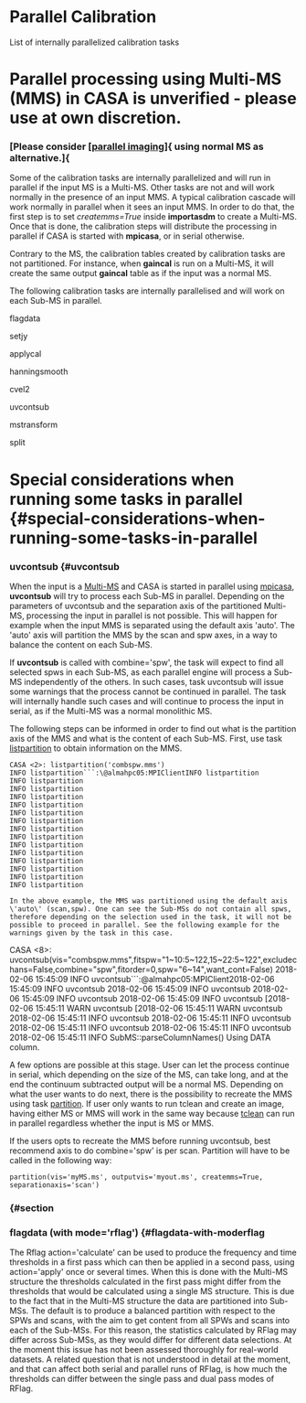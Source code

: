 

# Parallel Calibration 

List of internally parallelized calibration tasks

# Parallel processing using Multi-MS (MMS) in CASA is unverified - please use at own discretion. 

### [Please consider [[parallel imaging](https://casa.nrao.edu/casadocs-devel/stable/parallel-processing/parallel-imaging)]{ using normal MS as alternative.]{

 

Some of the calibration tasks are internally parallelized and will run in parallel if the input MS is a Multi-MS. Other tasks are not and will work normally in the presence of an input MMS. A typical calibration cascade will work normally in parallel when it sees an input MMS. In order to do that, the first step is to set *createmms=True* inside **importasdm** to create a Multi-MS. Once that is done, the calibration steps will distribute the processing in parallel if CASA is started with **mpicasa**, or in serial otherwise.

 

Contrary to the MS, the calibration tables created by calibration tasks are not partitioned. For instance, when **gaincal** is run on a Multi-MS, it will create the same output **gaincal** table as if the input was a normal MS.

 

The following calibration tasks are internally parallelised and will work on each Sub-MS in parallel.

flagdata

setjy

applycal

hanningsmooth

cvel2

uvcontsub

mstransform

split

 

# Special considerations when running some tasks in parallel {#special-considerations-when-running-some-tasks-in-parallel 

### uvcontsub {#uvcontsub 

When the input is a [Multi-MS](https://casa.nrao.edu/casadocs-devel/stable/parallel-processing/the-multi-ms) and CASA is started in parallel using [mpicasa](https://casa.nrao.edu/casadocs-devel/stable/parallel-processing/parallelization-control), **uvcontsub** will try to process each Sub-MS in parallel. Depending on the parameters of uvcontsub and the separation axis of the partitioned Multi-MS, processing the input in parallel is not possible. This will happen for example when the input MMS is separated using the default axis \'auto\'. The \'auto\' axis will partition the MMS  by the scan and spw axes, in a way to balance the content on each Sub-MS.

 

If **uvcontsub** is called with combine=\'spw\', the task will expect to find all selected spws in each Sub-MS, as each parallel engine will process a Sub-MS independently of the others. In such cases, task uvcontsub will issue some warnings that the process cannot be continued in parallel. The task will internally handle such cases and will continue to process the input in serial, as if the Multi-MS was a normal monolithic MS.

 

The following steps can be informed in order to find out what is the partition axis of the MMS and what is the content of each Sub-MS. First, use task [listpartition](https://casa.nrao.edu/casadocs-devel/stable/global-task-list/task_listpartition) to obtain information on the MMS.

```
CASA <2>: listpartition('combspw.mms')
INFO listpartition```:\@almahpc05:MPIClientINFO listpartition
INFO listpartition
INFO listpartition
INFO listpartition
INFO listpartition
INFO listpartition
INFO listpartition
INFO listpartition
INFO listpartition
INFO listpartition
INFO listpartition
INFO listpartition
INFO listpartition
INFO listpartition
INFO listpartition

In the above example, the MMS was partitioned using the default axis \'auto\' (scan,spw). One can see the Sub-MSs do not contain all spws, therefore depending on the selection used in the task, it will not be possible to proceed in parallel. See the following example for the warnings given by the task in this case.

```
CASA <8>: uvcontsub(vis="combspw.mms",fitspw="1~10:5~122,15~22:5~122",excludechans=False,combine="spw",fitorder=0,spw="6~14",want_cont=False)
2018-02-06 15:45:09 INFO uvcontsub```:\@almahpc05:MPIClient2018-02-06 15:45:09 INFO uvcontsub
2018-02-06 15:45:09 INFO uvcontsub
2018-02-06 15:45:09 INFO uvcontsub
2018-02-06 15:45:09 INFO uvcontsub
[2018-02-06 15:45:11 WARN uvcontsub
[2018-02-06 15:45:11 WARN uvcontsub
2018-02-06 15:45:11 INFO uvcontsub
2018-02-06 15:45:11 INFO uvcontsub
2018-02-06 15:45:11 INFO uvcontsub
2018-02-06 15:45:11 INFO uvcontsub
2018-02-06 15:45:11 INFO SubMS::parseColumnNames() Using DATA column.

A few options are possible at this stage. User can let the process continue in serial, which depending on the size of the MS, can take long, and at the end the continuum subtracted output will be a normal MS. Depending on what the user wants to do next, there is the possibility to recreate the MMS using task [partition](https://casa.nrao.edu/casadocs-devel/stable/global-task-list/task_partition). If user only wants to run tclean and create an image, having either MS or MMS will work in the same way because [tclean](https://casa.nrao.edu/casadocs-devel/stable/global-task-list/task_tclean) can run in parallel regardless whether the input is MS or MMS.

 

If the users opts to recreate the MMS before running uvcontsub, best recommend axis to do combine=\'spw\' is per scan. Partition will have to be called in the following way:

 

```
partition(vis='myMS.ms', outputvis='myout.ms', createmms=True, separationaxis='scan')
```

###   {#section 

### flagdata (with mode=\'rflag\') {#flagdata-with-moderflag 

The Rflag action=\'calculate\' can be used to produce the frequency and time thresholds in a first pass which can then be applied in a second pass, using action=\'apply\' once or several times. When this is done with the Multi-MS structure the thresholds calculated in the first pass might differ from the thresholds that would be calculated using a single MS structure. This is due to the fact that in the Multi-MS structure the data are partitioned into Sub-MSs. The default is to produce a balanced partition with respect to the SPWs and scans, with the aim to get content from all SPWs and scans into each of the Sub-MSs. For this reason, the statistics calculated by RFlag may differ across Sub-MSs, as they would differ for different data selections. At the moment this issue has not been assessed thoroughly for real-world datasets. A related question that is not understood in detail at the moment, and that can affect both serial and parallel runs of RFlag, is how much the thresholds can differ between the single pass and dual pass modes of RFlag.

 


